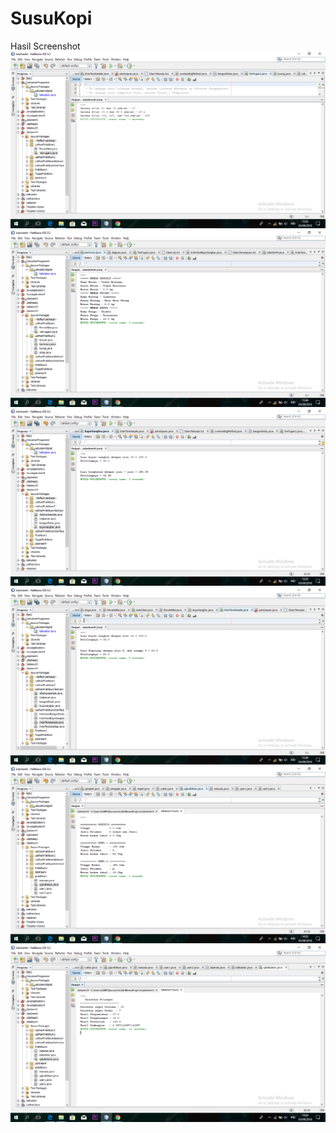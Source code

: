 # SusuKopi
Hasil Screenshot
![alt text](https://github.com/baktiarp/SusuKopi/blob/master/Jobsheet4/Screenshot%20(141).png)
![alt text](https://github.com/baktiarp/SusuKopi/blob/master/Jobsheet4/Screenshot%20(142).png)
![alt text](https://github.com/baktiarp/SusuKopi/blob/master/Jobsheet4/Screenshot%20(143).png)
![alt text](https://github.com/baktiarp/SusuKopi/blob/master/Jobsheet4/Screenshot%20(144).png)
![alt text](https://github.com/baktiarp/SusuKopi/blob/master/Jobsheet4/Screenshot%20(146).png)
![alt text](https://github.com/baktiarp/SusuKopi/blob/master/Jobsheet4/Screenshot%20(147).png)
